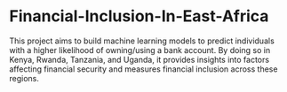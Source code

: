 # Financial-Inclusion-In-East-Africa
This project aims to build machine learning models to predict individuals with a higher likelihood of owning/using a bank account. By doing so in Kenya, Rwanda, Tanzania, and Uganda, it provides insights into factors affecting financial security and measures financial inclusion across these regions.
